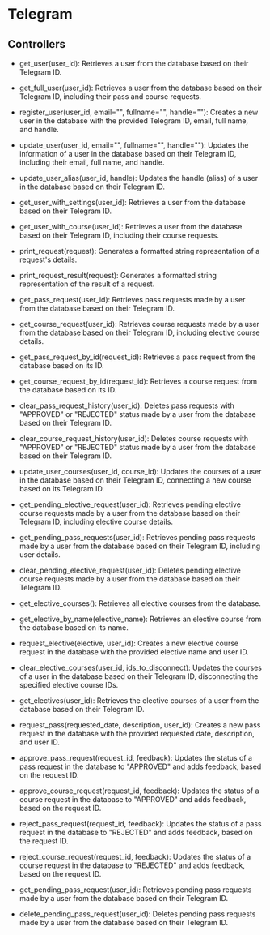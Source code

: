 # Telegram

## Controllers

- get_user(user_id): Retrieves a user from the database based on their Telegram ID.
- get_full_user(user_id): Retrieves a user from the database based on their Telegram ID, including their pass and course requests.
- register_user(user_id, email="", fullname="", handle=""): Creates a new user in the database with the provided Telegram ID, email, full name, and handle.
- update_user(user_id, email="", fullname="", handle=""): Updates the information of a user in the database based on their Telegram ID, including their email, full name, and handle.
- update_user_alias(user_id, handle): Updates the handle (alias) of a user in the database based on their Telegram ID.
- get_user_with_settings(user_id): Retrieves a user from the database based on their Telegram ID.
- get_user_with_course(user_id): Retrieves a user from the database based on their Telegram ID, including their course requests.
- print_request(request): Generates a formatted string representation of a request's details.
- print_request_result(request): Generates a formatted string representation of the result of a request.
- get_pass_request(user_id): Retrieves pass requests made by a user from the database based on their Telegram ID.
- get_course_request(user_id): Retrieves course requests made by a user from the database based on their Telegram ID, including elective course details.
- get_pass_request_by_id(request_id): Retrieves a pass request from the database based on its ID.
- get_course_request_by_id(request_id): Retrieves a course request from the database based on its ID.
- clear_pass_request_history(user_id): Deletes pass requests with "APPROVED" or "REJECTED" status made by a user from the database based on their Telegram ID.
- clear_course_request_history(user_id): Deletes course requests with "APPROVED" or "REJECTED" status made by a user from the database based on their Telegram ID.
- update_user_courses(user_id, course_id): Updates the courses of a user in the database based on their Telegram ID, connecting a new course based on its Telegram ID.
- get_pending_elective_request(user_id): Retrieves pending elective course requests made by a user from the database based on their Telegram ID, including elective course details.
- get_pending_pass_requests(user_id): Retrieves pending pass requests made by a user from the database based on their Telegram ID, including user details.

- clear_pending_elective_request(user_id): Deletes pending elective course requests made by a user from the database based on their Telegram ID.
- get_elective_courses(): Retrieves all elective courses from the database.
- get_elective_by_name(elective_name): Retrieves an elective course from the database based on its name.
- request_elective(elective, user_id): Creates a new elective course request in the database with the provided elective name and user ID.
- clear_elective_courses(user_id, ids_to_disconnect): Updates the courses of a user in the database based on their Telegram ID, disconnecting the specified elective course IDs.
- get_electives(user_id): Retrieves the elective courses of a user from the database based on their Telegram ID.
- request_pass(requested_date, description, user_id): Creates a new pass request in the database with the provided requested date, description, and user ID.
- approve_pass_request(request_id, feedback): Updates the status of a pass request in the database to "APPROVED" and adds feedback, based on the request ID.
- approve_course_request(request_id, feedback): Updates the status of a course request in the database to "APPROVED" and adds feedback, based on the request ID.
- reject_pass_request(request_id, feedback): Updates the status of a pass request in the database to "REJECTED" and adds feedback, based on the request ID.
- reject_course_request(request_id, feedback): Updates the status of a course request in the database to "REJECTED" and adds feedback, based on the request ID.
- get_pending_pass_request(user_id): Retrieves pending pass requests made by a user from the database based on their Telegram ID.
- delete_pending_pass_request(user_id): Deletes pending pass requests made by a user from the database based on their Telegram ID.
